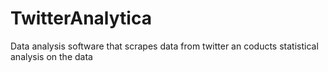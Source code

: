 # TwitterAnalytica
Data analysis software that scrapes data from twitter an coducts statistical analysis on the data

